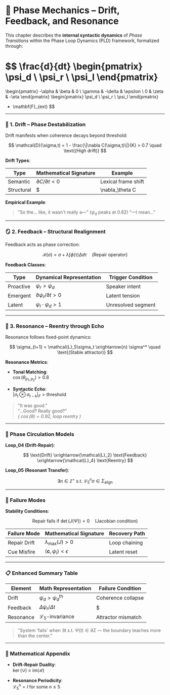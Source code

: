 # 🔄 Phase Mechanics – Drift, Feedback, and Resonance

This chapter describes the **internal syntactic dynamics** of *Phase Transitions* within the Phase Loop Dynamics (PLD) framework, formalized through:

$$
\frac{d}{dt}
\begin{pmatrix}
\psi_d \\ \psi_r \\ \psi_l
\end{pmatrix}
=
\begin{pmatrix}
-\alpha & \beta & 0 \\
\gamma & -\delta & \epsilon \\
0 & \zeta & -\eta
\end{pmatrix}
\begin{pmatrix}
\psi_d \\ \psi_r \\ \psi_l
\end{pmatrix}
+ \mathbf{F}_{ext}
$$

---

### 🌊 1. Drift – Phase Destabilization

Drift manifests when coherence decays beyond threshold:

$$
\mathcal{D}(\sigma,t) = 1 - \frac{\|\nabla C(\sigma,t)\|}{K} > 0.7 \quad \text{(High drift)}
$$

**Drift Types**:

| Type      | Mathematical Signature                 | Example               |
|-----------|-----------------------------------------|------------------------|
| Semantic  | $\partial C/\partial t < 0$             | Lexical frame shift   |
| Structural| $|\nabla_\theta C| > \kappa$            | Phrasal fragmentation |

**Empirical Example**:  
> "So the... like, it wasn't really a—" ($\psi_d$ peaks at 0.82) "—I mean..."

---

### 🪞 2. Feedback – Structural Realignment

Feedback acts as phase correction:

$$
\mathcal{R}(\sigma) = \sigma + \lambda \int \phi(\tau)\Delta d\tau \quad \text{(Repair operator)}
$$

**Feedback Classes**:

| Type     | Dynamical Representation                | Trigger Condition      |
|----------|------------------------------------------|------------------------|
| Proactive| $\psi_r > \psi_d$                        | Speaker intent         |
| Emergent| $\partial\psi_r/\partial t > 0$           | Latent tension         |
| Latent  | $\psi_l \cdot \psi_d > 1$                 | Unresolved segment     |

---

### 🎵 3. Resonance – Reentry through Echo

Resonance follows fixed-point dynamics:

$$
\sigma_{t+1} = \mathcal{L}_5\sigma_t \xrightarrow{n} \sigma^* \quad \text{(Stable attractor)}
$$

**Resonance Metrics**:

- **Tonal Matching**:  
  $\cos(\theta_{p_1,p_2}) > 0.8$

- **Syntactic Echo**:  
  $|\sigma_t \otimes \sigma_{t-k}|_F > \text{threshold}$

> "It was good."  
> "...Good? Really good?"  
> *( $\cos(\theta) = 0.92$, loop reentry )*

---

### 🔁 Phase Circulation Models

**Loop\_04 (Drift-Repair)**:

$$
\text{Drift} \xrightarrow{\mathcal{L}_2} \text{Feedback} \xrightarrow{\mathcal{L}_4} \text{Reentry}
$$

**Loop\_05 (Resonant Transfer)**:

$$
\exists n \in \mathbb{Z}^+ \text{ s.t. } \mathcal{L}_5^n\sigma \in \Sigma_{\text{align}}
$$

---

### 🧠 Failure Modes

**Stability Conditions**:

$$
\text{Repair fails if } \det(J(\Psi)) < 0 \quad \text{(Jacobian condition)}
$$

| Failure Mode   | Mathematical Signature                      | Recovery Path     |
|----------------|----------------------------------------------|-------------------|
| Repair Drift   | $\lambda_{\max}(J) > 0$                      | Loop chaining     |
| Cue Misfire    | $\langle \mathbf{c},\psi_l \rangle < \epsilon$ | Latent reset      |

---

### 📋 Enhanced Summary Table

| Element   | Math Representation                    | Failure Condition              |
|-----------|------------------------------------------|---------------------------------|
| Drift     | $\psi_d > \psi_d^{\text{th}}$            | Coherence collapse             |
| Feedback  | $\Delta\psi_r/\Delta t$                  | $|\nabla R| > \tau$            |
| Resonance | $\mathcal{L}_5$-invariance               | Attractor mismatch             |

> "System 'fails' when $\exists t \text{ s.t. } \Psi(t) \in \partial\Sigma$ — the boundary teaches more than the center."

---

### 📘 Mathematical Appendix

- **Drift-Repair Duality**:  
  $\ker(\mathcal{D}) \cong \text{im}(\mathcal{R})$

- **Resonance Periodicity**:  
  $\mathcal{L}_5^n = I \text{ for some } n \leq 5$

